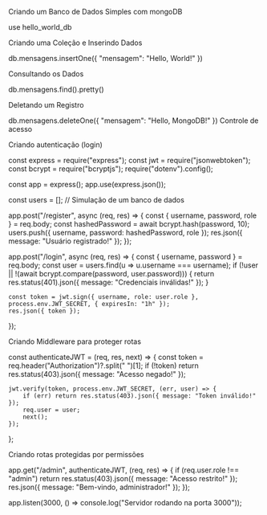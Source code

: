 Criando um Banco de Dados Simples com mongoDB

use hello_world_db

Criando uma Coleção e Inserindo Dados

db.mensagens.insertOne({ "mensagem": "Hello, World!" })

Consultando os Dados

db.mensagens.find().pretty()

Deletando um Registro

db.mensagens.deleteOne({ "mensagem": "Hello, MongoDB!" })
Controle de acesso

Criando autenticação (login)

const express = require("express");
const jwt = require("jsonwebtoken");
const bcrypt = require("bcryptjs");
require("dotenv").config();

const app = express();
app.use(express.json());

const users = []; // Simulação de um banco de dados

app.post("/register", async (req, res) => {
    const { username, password, role } = req.body;
    const hashedPassword = await bcrypt.hash(password, 10);
    users.push({ username, password: hashedPassword, role });
    res.json({ message: "Usuário registrado!" });
});

app.post("/login", async (req, res) => {
    const { username, password } = req.body;
    const user = users.find(u => u.username === username);
    if (!user || !(await bcrypt.compare(password, user.password))) {
        return res.status(401).json({ message: "Credenciais inválidas!" });
    }

    const token = jwt.sign({ username, role: user.role }, process.env.JWT_SECRET, { expiresIn: "1h" });
    res.json({ token });
});

Criando Middleware para proteger rotas

const authenticateJWT = (req, res, next) => {
    const token = req.header("Authorization")?.split(" ")[1];
    if (!token) return res.status(403).json({ message: "Acesso negado!" });

    jwt.verify(token, process.env.JWT_SECRET, (err, user) => {
        if (err) return res.status(403).json({ message: "Token inválido!" });
        req.user = user;
        next();
    });
};





Criando rotas protegidas por permissões

app.get("/admin", authenticateJWT, (req, res) => {
    if (req.user.role !== "admin") return res.status(403).json({ message: "Acesso restrito!" });
    res.json({ message: "Bem-vindo, administrador!" });
});

app.listen(3000, () => console.log("Servidor rodando na porta 3000"));

